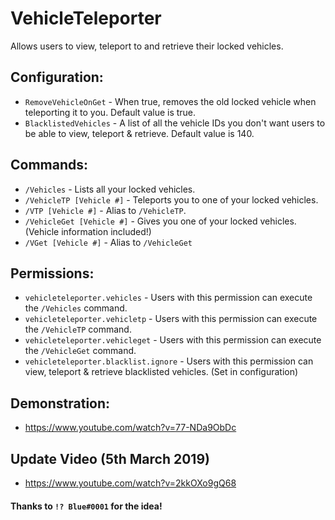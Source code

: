 # VehicleTeleporter
Allows users to view, teleport to and retrieve their locked vehicles.

## Configuration:
- `RemoveVehicleOnGet` - When true, removes the old locked vehicle when teleporting it to you. Default value is true.
- `BlacklistedVehicles` - A list of all the vehicle IDs you don't want users to be able to view, teleport & retrieve. Default value is 140.

## Commands:
- `/Vehicles` - Lists all your locked vehicles.
- `/VehicleTP [Vehicle #]` - Teleports you to one of your locked vehicles.
- `/VTP [Vehicle #]` - Alias to `/VehicleTP`.
- `/VehicleGet [Vehicle #]` - Gives you one of your locked vehicles. (Vehicle information included!)
- `/VGet [Vehicle #]` - Alias to `/VehicleGet`

## Permissions:
- `vehicleteleporter.vehicles` - Users with this permission can execute the `/Vehicles` command.
- `vehicleteleporter.vehicletp` - Users with this permission can execute the `/VehicleTP` command.
- `vehicleteleporter.vehicleget` - Users with this permission can execute the `/VehicleGet` command.
- `vehicleteleporter.blacklist.ignore` - Users with this permission can view, teleport & retrieve blacklisted vehicles. (Set in configuration)

## Demonstration:
- https://www.youtube.com/watch?v=77-NDa9ObDc

## Update Video (5th March 2019)
- https://www.youtube.com/watch?v=2kkOXo9gQ68


#### Thanks to `!? Blue#0001` for the idea!
